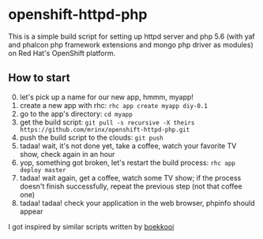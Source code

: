 openshift-httpd-php
===================

This is a simple build script for setting up httpd server and php 5.6 (with yaf and phalcon php framework extensions and mongo php driver as modules) on Red Hat's OpenShift platform.

How to start
------------

0. let's pick up a name for our new app, hmmm, myapp!
1. create a new app with rhc: `rhc app create myapp diy-0.1`
2. go to the app's directory: `cd myapp`
3. get the build script: `git pull -s recursive -X theirs https://github.com/mrinx/openshift-httpd-php.git`
4. push the build script to the clouds: `git push`
5. tadaa! wait, it's not done yet, take a coffee, watch your favorite TV show, check again in an hour
6. yop, something got broken, let's restart the build process: `rhc app deploy master`
7. tadaa! wait again, get a coffee, watch some TV show; if the process doesn't finish successfully, repeat the previous step (not that coffee one)
8. tadaa! tadaa! check your application in the web browser, phpinfo should appear

I got inspired by similar scripts written by [boekkooi](https://github.com/boekkooi/openshift-diy-nginx-php)

